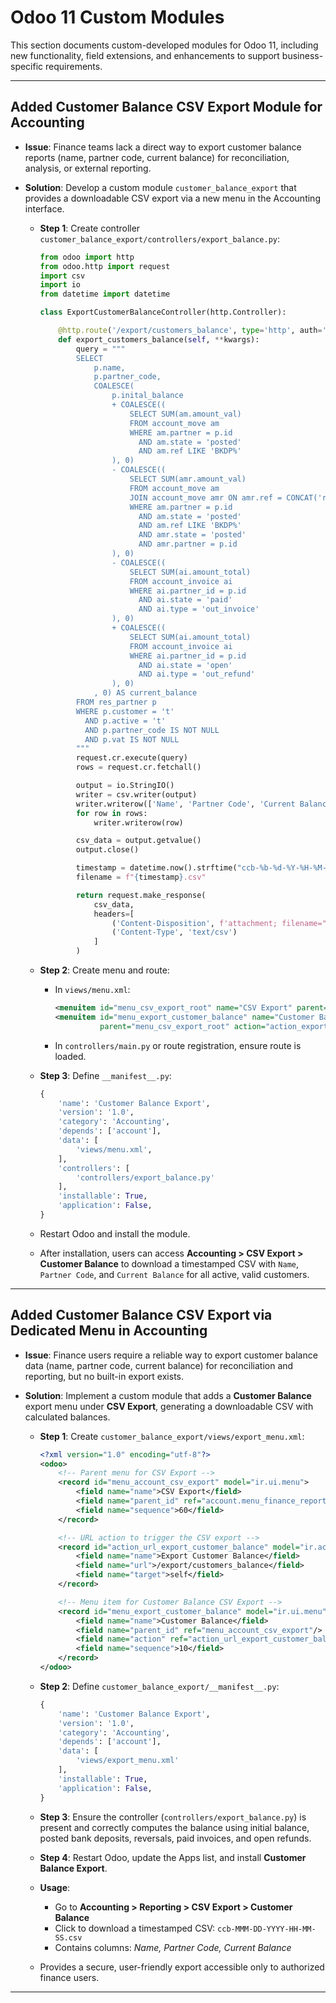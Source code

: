 # Odoo 11 Custom Modules

This section documents custom-developed modules for Odoo 11, including new functionality, field extensions, and enhancements to support business-specific requirements.

---

## Added Customer Balance CSV Export Module for Accounting

- **Issue**: Finance teams lack a direct way to export customer balance reports (name, partner code, current balance) for reconciliation, analysis, or external reporting.
- **Solution**: Develop a custom module `customer_balance_export` that provides a downloadable CSV export via a new menu in the Accounting interface.

  - **Step 1**: Create controller `customer_balance_export/controllers/export_balance.py`:

    ```python
    from odoo import http
    from odoo.http import request
    import csv
    import io
    from datetime import datetime

    class ExportCustomerBalanceController(http.Controller):

        @http.route('/export/customers_balance', type='http', auth='user')
        def export_customers_balance(self, **kwargs):
            query = """
            SELECT
                p.name,
                p.partner_code,
                COALESCE(
                    p.inital_balance
                    + COALESCE((
                        SELECT SUM(am.amount_val)
                        FROM account_move am
                        WHERE am.partner = p.id
                          AND am.state = 'posted'
                          AND am.ref LIKE 'BKDP%'
                    ), 0)
                    - COALESCE((
                        SELECT SUM(amr.amount_val)
                        FROM account_move am
                        JOIN account_move amr ON amr.ref = CONCAT('reversal of: ', am.name)
                        WHERE am.partner = p.id
                          AND am.state = 'posted'
                          AND am.ref LIKE 'BKDP%'
                          AND amr.state = 'posted'
                          AND amr.partner = p.id
                    ), 0)
                    - COALESCE((
                        SELECT SUM(ai.amount_total)
                        FROM account_invoice ai
                        WHERE ai.partner_id = p.id
                          AND ai.state = 'paid'
                          AND ai.type = 'out_invoice'
                    ), 0)
                    + COALESCE((
                        SELECT SUM(ai.amount_total)
                        FROM account_invoice ai
                        WHERE ai.partner_id = p.id
                          AND ai.state = 'open'
                          AND ai.type = 'out_refund'
                    ), 0)
                , 0) AS current_balance
            FROM res_partner p
            WHERE p.customer = 't'
              AND p.active = 't'
              AND p.partner_code IS NOT NULL
              AND p.vat IS NOT NULL
            """
            request.cr.execute(query)
            rows = request.cr.fetchall()

            output = io.StringIO()
            writer = csv.writer(output)
            writer.writerow(['Name', 'Partner Code', 'Current Balance'])
            for row in rows:
                writer.writerow(row)

            csv_data = output.getvalue()
            output.close()

            timestamp = datetime.now().strftime("ccb-%b-%d-%Y-%H-%M-%S").upper()
            filename = f"{timestamp}.csv"

            return request.make_response(
                csv_data,
                headers=[
                    ('Content-Disposition', f'attachment; filename="{filename}"'),
                    ('Content-Type', 'text/csv')
                ]
            )
    ```

  - **Step 2**: Create menu and route:
    - In `views/menu.xml`:
      ```xml
      <menuitem id="menu_csv_export_root" name="CSV Export" parent="account.menu_finance"/>
      <menuitem id="menu_export_customer_balance" name="Customer Balance"
                parent="menu_csv_export_root" action="action_export_customer_balance"/>
      ```
    - In `controllers/main.py` or route registration, ensure route is loaded.
  - **Step 3**: Define `__manifest__.py`:
    ```python
    {
        'name': 'Customer Balance Export',
        'version': '1.0',
        'category': 'Accounting',
        'depends': ['account'],
        'data': [
            'views/menu.xml',
        ],
        'controllers': [
            'controllers/export_balance.py'
        ],
        'installable': True,
        'application': False,
    }
    ```
  - Restart Odoo and install the module.
  - After installation, users can access **Accounting > CSV Export > Customer Balance** to download a timestamped CSV with `Name`, `Partner Code`, and `Current Balance` for all active, valid customers.

---

## Added Customer Balance CSV Export via Dedicated Menu in Accounting

- **Issue**: Finance users require a reliable way to export customer balance data (name, partner code, current balance) for reconciliation and reporting, but no built-in export exists.
- **Solution**: Implement a custom module that adds a **Customer Balance** export menu under **CSV Export**, generating a downloadable CSV with calculated balances.

  - **Step 1**: Create `customer_balance_export/views/export_menu.xml`:

    ```xml
    <?xml version="1.0" encoding="utf-8"?>
    <odoo>
        <!-- Parent menu for CSV Export -->
        <record id="menu_account_csv_export" model="ir.ui.menu">
            <field name="name">CSV Export</field>
            <field name="parent_id" ref="account.menu_finance_reports"/>
            <field name="sequence">60</field>
        </record>

        <!-- URL action to trigger the CSV export -->
        <record id="action_url_export_customer_balance" model="ir.actions.act_url">
            <field name="name">Export Customer Balance</field>
            <field name="url">/export/customers_balance</field>
            <field name="target">self</field>
        </record>

        <!-- Menu item for Customer Balance CSV Export -->
        <record id="menu_export_customer_balance" model="ir.ui.menu">
            <field name="name">Customer Balance</field>
            <field name="parent_id" ref="menu_account_csv_export"/>
            <field name="action" ref="action_url_export_customer_balance"/>
            <field name="sequence">10</field>
        </record>
    </odoo>
    ```

  - **Step 2**: Define `customer_balance_export/__manifest__.py`:
    ```python
    {
        'name': 'Customer Balance Export',
        'version': '1.0',
        'category': 'Accounting',
        'depends': ['account'],
        'data': [
            'views/export_menu.xml'
        ],
        'installable': True,
        'application': False,
    }
    ```
  - **Step 3**: Ensure the controller (`controllers/export_balance.py`) is present and correctly computes the balance using initial balance, posted bank deposits, reversals, paid invoices, and open refunds.
  - **Step 4**: Restart Odoo, update the Apps list, and install **Customer Balance Export**.
  - **Usage**:
    - Go to **Accounting > Reporting > CSV Export > Customer Balance**
    - Click to download a timestamped CSV: `ccb-MMM-DD-YYYY-HH-MM-SS.csv`
    - Contains columns: _Name, Partner Code, Current Balance_
  - Provides a secure, user-friendly export accessible only to authorized finance users.

---

